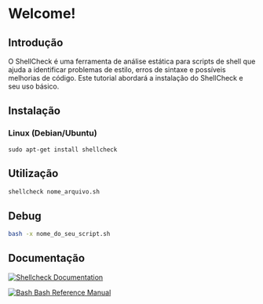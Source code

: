 # Welcome!

## Introdução
O ShellCheck é uma ferramenta de análise estática para scripts de shell que ajuda a identificar problemas de estilo, erros de sintaxe e possíveis melhorias de código. Este tutorial abordará a instalação do ShellCheck e seu uso básico.

## Instalação

### Linux (Debian/Ubuntu)
```
sudo apt-get install shellcheck
```

## Utilização

```bash
shellcheck nome_arquivo.sh
```

## Debug

```bash
bash -x nome_do_seu_script.sh
```

## Documentação


<p>
  <a href="https://github.com/koalaman/shellcheck/">
    <img src="https://img.shields.io/badge/Shellcheck Documentation-blue" alt="Shellcheck Documentation">
  </a>
<p>
  <a href="https://www.gnu.org/software/bash/manual/bash.html">
    <img src="https://img.shields.io/badge/Bash Bash Reference Manual-blue" alt="Bash Bash Reference Manual">
  </a>

